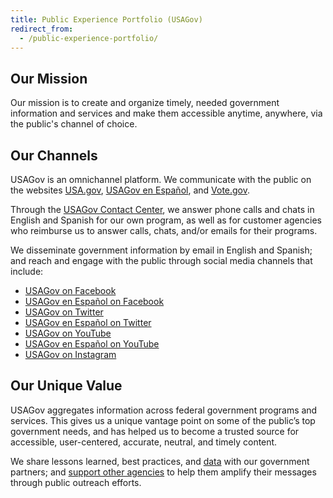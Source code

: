 ```yaml
---
title: Public Experience Portfolio (USAGov)
redirect_from:
  - /public-experience-portfolio/
---
```


## Our Mission

Our mission is to create and organize timely, needed government information and services and make them accessible anytime, anywhere, via the public's channel of choice.

## Our Channels

USAGov is an omnichannel platform. We communicate with the public on the websites [USA.gov](https://www.usa.gov/), [USAGov en Español](https://www.usa.gov/espanol/), and [Vote.gov](https://vote.gov/).

Through the [USAGov Contact Center](https://www.usa.gov/contact), we answer phone calls and chats in English and Spanish for our own program, as well as for customer agencies who reimburse us to answer calls, chats, and/or emails for their programs.

We disseminate government information by email in English and Spanish; and reach and engage with the public through social media channels that include:

- [USAGov on Facebook](https://www.facebook.com/USAGov/)
- [USAGov en Español on Facebook](https://www.facebook.com/USAGovEspanol/)
- [USAGov on Twitter](https://twitter.com/USAGov)
- [USAGov en Español on Twitter](https://twitter.com/usagovespanol/)
- [USAGov on YouTube](https://www.youtube.com/usagov1)
- [USAGov en Español on YouTube](https://www.youtube.com/USAgovespanol)
- [USAGov on Instagram](https://www.instagram.com/usagov/)

## Our Unique Value

USAGov aggregates information across federal government programs and services. This gives us a unique vantage point on some of the public’s top government needs, and has helped us to become a trusted source for accessible, user-centered, accurate, neutral, and timely content.

We share lessons learned, best practices, and [data](https://www.usa.gov/website-analytics) with our government partners; and [support other agencies](https://connect.usa.gov/digital-toolkit-ready-to-work) to help them amplify their messages through public outreach efforts.
